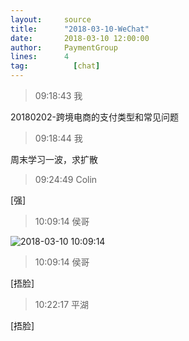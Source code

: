 ```yaml
---
layout:     source 
title:      "2018-03-10-WeChat"
date:       2018-03-10 12:00:00
author:     PaymentGroup
lines:      4 
tag:		  [chat]
---
```

> 09:18:43  我  
   
20180202-跨境电商的支付类型和常见问题  
   
> 09:18:44  我  
   
周末学习一波，求扩散  
   
> 09:24:49  Colin  
   
[强]  
   
> 10:09:14  侯哥  
   
![2018-03-10 10:09:14](http://static.cocolian.cn/img/201803/20180310_100914.png) 
   
> 10:09:14  侯哥  
   
[捂脸]  
   
> 10:22:17  平湖  
   
[捂脸]  
   

